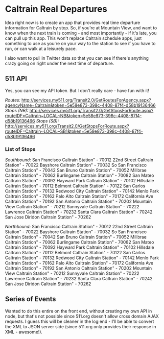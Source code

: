 # Caltrain Real Departures

Idea right now is to create an app that provides real time departure information for Caltrain by stop. So, if you're at Mountain View, and want to know when the next train is coming - and most importantly - if it's late, you can pull up this app. This won't replace Caltrain schedule apps, just something to use as you're on your way to the station to see if you have to run, or can walk at a leisurely pace.

I also want to pull in Twitter data so that you can see if there's anything crazy going on right under the next time of departure.

## 511 API

Yes, you can see my API token. But I don't really care - have fun with it!

*Routes:* http://services.my511.org/Transit2.0/GetRoutesForAgency.aspx?agencyName=Caltrain&token=5e58e873-398c-4408-87f4-d58b19136466
*Stops (NB):* http://services.my511.org/Transit2.0/GetStopsForRoute.aspx?routeIDF=Caltrain~LOCAL~NB&token=5e58e873-398c-4408-87f4-d58b19136466
*Stops (SB):* http://services.my511.org/Transit2.0/GetStopsForRoute.aspx?routeIDF=Caltrain~LOCAL~SB1&token=5e58e873-398c-4408-87f4-d58b19136466

### List of Stops

*Southbound:*
San Francisco Caltrain Station" - 70012
22nd Street Caltrain Station" - 70022
Bayshore Caltrain Station" - 70032
So San Francisco Caltrain Station" - 70042
San Bruno Caltrain Station" - 70052
Millbrae Caltrain Station" - 70062
Burlingame Caltrain Station" - 70082
San Mateo Caltrain Station" - 70092
Hayward Park Caltrain Station" - 70102
Hillsdale Caltrain Station" - 70112
Belmont Caltrain Station" - 70122
San Carlos Caltrain Station" - 70132
Redwood City Caltrain Station" - 70142
Menlo Park Caltrain Station" - 70162
Palo Alto Caltrain Station" - 70172
California Ave Caltrain Station" - 70192
San Antonio Caltrain Station" - 70202
Mountain View Caltrain Station" - 70212
Sunnyvale Caltrain Station" - 70222
Lawrence Caltrain Station" - 70232
Santa Clara Caltrain Station" - 70242
San Jose Diridon Caltrain Station" - 70262

*Northbound:*
San Francisco Caltrain Station" - 70012
22nd Street Caltrain Station" - 70022
Bayshore Caltrain Station" - 70032
So San Francisco Caltrain Station" - 70042
San Bruno Caltrain Station" - 70052
Millbrae Caltrain Station" - 70062
Burlingame Caltrain Station" - 70082
San Mateo Caltrain Station" - 70092
Hayward Park Caltrain Station" - 70102
Hillsdale Caltrain Station" - 70112
Belmont Caltrain Station" - 70122
San Carlos Caltrain Station" - 70132
Redwood City Caltrain Station" - 70142
Menlo Park Caltrain Station" - 70162
Palo Alto Caltrain Station" - 70172
California Ave Caltrain Station" - 70192
San Antonio Caltrain Station" - 70202
Mountain View Caltrain Station" - 70212
Sunnyvale Caltrain Station" - 70222
Lawrence Caltrain Station" - 70232
Santa Clara Caltrain Station" - 70242
San Jose Diridon Caltrain Station" - 70262


## Series of Events

Wanted to do this entire on the front end, without creating my own API in node, but that's not possible since 511.org doesn't allow cross domain AJAX requests. I guess this will be cleaner in the log end - I'll be able to convert the XML to JSON server side (since 511.org only provides their response in XML - awesome!).